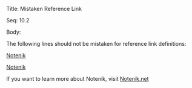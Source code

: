 Title:  Mistaken Reference Link

Seq:    10.2

Body: 

The following lines should not be mistaken for reference link definitions:

[Notenik](https://notenik.net)

[Notenik][]

If you want to learn more about Notenik, visit
[Notenik.net][notenik]

[Notenik]: https://notenik.net
